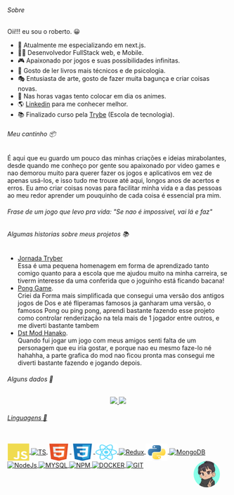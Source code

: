 ###### Sobre
Oii!!! eu sou o roberto. 😀

- 🌠 Atualmente me especializando em next.js.
- 👨‍💻 Desenvolvedor FullStack web, e Mobile.
- 🎮 Apaixonado por jogos e suas possibilidades infinitas.
- 📖 Gosto de ler livros mais técnicos e de psicologia.
- 🎭 Entusiasta de arte, gosto de fazer muita bagunça e criar coisas novas.
- 👒 Nas horas vagas tento colocar em dia os animes.
- 🌎 [Linkedin](https://www.linkedin.com/in/robertohortafilho/) para me conhecer melhor.
- 📚 Finalizado curso pela [Trybe](https://www.betrybe.com) (Escola de tecnologia).

###### Meu cantinho 📦

É aqui que eu guardo um pouco das minhas criações e ideias mirabolantes, desde quando me conheço por gente sou apaixonado por video games e nao demorou muito para querer fazer os jogos e aplicativos em vez de apenas usá-los, e isso tudo me trouxe até aqui, longos anos de acertos e erros. Eu amo criar coisas novas para facilitar minha vida e a das pessoas ao meu redor aprender um pouquinho de cada coisa é essencial pra mim.
###### Frase de um jogo que levo pra vida: "Se nao é impossivel, vai lá e faz"

###### Algumas historias sobre meus projetos 📚
  - [Jornada Tryber](https://github.com/RobertoHortaFilho/EBYTRGame)
<br>Essa é uma pequena homenagem em forma de aprendizado tanto comigo quanto para a escola que me ajudou muito na minha carreira, se tiverm interesse da uma conferida que o joguinho está ficando bacana!
  - [Pong Game](https://github.com/RobertoHortaFilho/pongGame).
<br>Criei da Forma mais simplificada que consegui uma versão dos antigos jogos de Dos e até fliperamas famosos ja ganharam uma versão, o famosos Pong ou ping pong, aprendi bastante fazendo esse projeto como controlar renderização na tela mais de 1 jogador entre outros, e me diverti bastante tambem
  - [Dst Mod Hanako](https://github.com/RobertoHortaFilho/Jibaku-Shounen-Hanako-kun-Hanako).
<br>Quando fui jogar um jogo com meus amigos senti falta de um personagem que eu iria gostar, e porque nao eu mesmo faze-lo né hahahha, a parte grafica do mod nao ficou pronta mas consegui me diverti bastante fazendo e jogando depois.

###### Alguns dados 🎲 
<div align="center">
  <a href="https://github.com/robertoHortaFilho">
  <img height="150em" src="https://github-readme-stats.vercel.app/api?username=robertoHortaFilho&show_icons=true&theme=blueberry&include_all_commits=true&count_private=true"/>
  <img height="150em" src="https://github-readme-stats.vercel.app/api/top-langs/?username=robertoHortaFilho&layout=compact&langs_count=7&theme=blueberry"/>
</div>

###### Linguagens 👅 
  <div style="display: inline_block"><br>
  <img align="center" alt="JS" height="40" width="50" src="https://raw.githubusercontent.com/devicons/devicon/master/icons/javascript/javascript-plain.svg">
  <img align="center" alt="TS" height="40" width="50" src="https://cdn.jsdelivr.net/gh/devicons/devicon/icons/typescript/typescript-plain.svg" />        
  <img align="center" alt="HTML" height="40" width="50" src="https://raw.githubusercontent.com/devicons/devicon/master/icons/html5/html5-original.svg">
  <img align="center" alt="CSS" height="40" width="50" src="https://raw.githubusercontent.com/devicons/devicon/master/icons/css3/css3-original.svg">
  <img align="center" alt="React" height="40" width="50" src="https://raw.githubusercontent.com/devicons/devicon/master/icons/react/react-original.svg">
  <img align="center" alt="Redux" height="40" width="50" src="https://cdn.jsdelivr.net/gh/devicons/devicon/icons/redux/redux-original.svg" />
  <img align="center" alt="Python" height="40" width="50" src="https://raw.githubusercontent.com/devicons/devicon/master/icons/python/python-original.svg">
  <img align="center" alt="MongoDB" height="40" width="50" src="https://cdn.jsdelivr.net/gh/devicons/devicon/icons/mongodb/mongodb-original.svg">
  <img align="center" alt="NodeJs" height="40" width="50" src="https://cdn.jsdelivr.net/gh/devicons/devicon/icons/nodejs/nodejs-original.svg" />
  <img align="center" alt="MYSQL" height="40" width="50" src="https://cdn.jsdelivr.net/gh/devicons/devicon/icons/mysql/mysql-original-wordmark.svg" />
  <img align="center" alt="NPM" height="40" width="50" src="https://cdn.jsdelivr.net/gh/devicons/devicon/icons/npm/npm-original-wordmark.svg" />
  <img align="center" alt="DOCKER" height="40" width="50" src="https://cdn.jsdelivr.net/gh/devicons/devicon/icons/docker/docker-plain-wordmark.svg" />
  <img align="center" alt="GIT" height="40" width="50" src="https://cdn.jsdelivr.net/gh/devicons/devicon/icons/git/git-plain-wordmark.svg" />
    
  <a href="https://www.linkedin.com/in/robertohortafilho/">
    <img align="right" alt="pic" height="60" style="border-radius:200em;margin-right:20px;" 
    src="https://github.com/RobertoHortaFilho/RobertoHortaFilho/blob/main/perfil.png">
  <a/>
</div>

